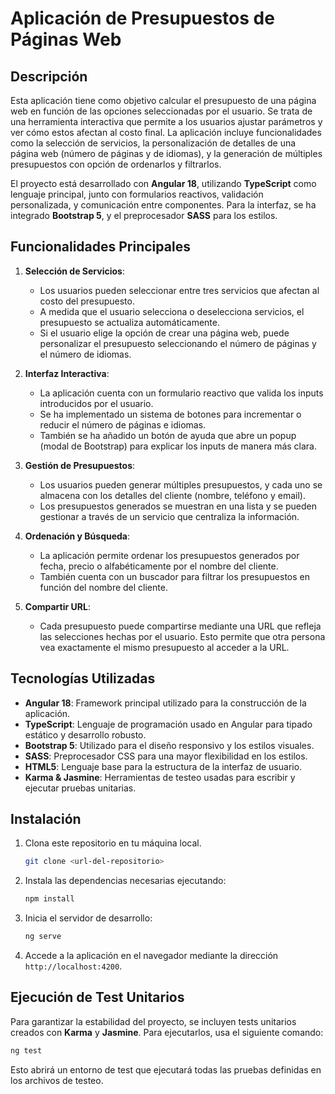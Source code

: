 # Aplicación de Presupuestos de Páginas Web

## Descripción

Esta aplicación tiene como objetivo calcular el presupuesto de una página web en función de las opciones seleccionadas por el usuario. Se trata de una herramienta interactiva que permite a los usuarios ajustar parámetros y ver cómo estos afectan al costo final. La aplicación incluye funcionalidades como la selección de servicios, la personalización de detalles de una página web (número de páginas y de idiomas), y la generación de múltiples presupuestos con opción de ordenarlos y filtrarlos.

El proyecto está desarrollado con **Angular 18**, utilizando **TypeScript** como lenguaje principal, junto con formularios reactivos, validación personalizada, y comunicación entre componentes. Para la interfaz, se ha integrado **Bootstrap 5**, y el preprocesador **SASS** para los estilos.

## Funcionalidades Principales

1. **Selección de Servicios**:
   - Los usuarios pueden seleccionar entre tres servicios que afectan al costo del presupuesto.
   - A medida que el usuario selecciona o deselecciona servicios, el presupuesto se actualiza automáticamente.
   - Si el usuario elige la opción de crear una página web, puede personalizar el presupuesto seleccionando el número de páginas y el número de idiomas.

2. **Interfaz Interactiva**:
   - La aplicación cuenta con un formulario reactivo que valida los inputs introducidos por el usuario.
   - Se ha implementado un sistema de botones para incrementar o reducir el número de páginas e idiomas.
   - También se ha añadido un botón de ayuda que abre un popup (modal de Bootstrap) para explicar los inputs de manera más clara.

3. **Gestión de Presupuestos**:
   - Los usuarios pueden generar múltiples presupuestos, y cada uno se almacena con los detalles del cliente (nombre, teléfono y email).
   - Los presupuestos generados se muestran en una lista y se pueden gestionar a través de un servicio que centraliza la información.

4. **Ordenación y Búsqueda**:
   - La aplicación permite ordenar los presupuestos generados por fecha, precio o alfabéticamente por el nombre del cliente.
   - También cuenta con un buscador para filtrar los presupuestos en función del nombre del cliente.

5. **Compartir URL**:
   - Cada presupuesto puede compartirse mediante una URL que refleja las selecciones hechas por el usuario. Esto permite que otra persona vea exactamente el mismo presupuesto al acceder a la URL.

## Tecnologías Utilizadas

- **Angular 18**: Framework principal utilizado para la construcción de la aplicación.
- **TypeScript**: Lenguaje de programación usado en Angular para tipado estático y desarrollo robusto.
- **Bootstrap 5**: Utilizado para el diseño responsivo y los estilos visuales.
- **SASS**: Preprocesador CSS para una mayor flexibilidad en los estilos.
- **HTML5**: Lenguaje base para la estructura de la interfaz de usuario.
- **Karma & Jasmine**: Herramientas de testeo usadas para escribir y ejecutar pruebas unitarias.

## Instalación

1. Clona este repositorio en tu máquina local.
   ```bash
   git clone <url-del-repositorio>
   ```
2. Instala las dependencias necesarias ejecutando:
   ```bash
   npm install
   ```
3. Inicia el servidor de desarrollo:
   ```bash
   ng serve
   ```
4. Accede a la aplicación en el navegador mediante la dirección `http://localhost:4200`.

## Ejecución de Test Unitarios

Para garantizar la estabilidad del proyecto, se incluyen tests unitarios creados con **Karma** y **Jasmine**. Para ejecutarlos, usa el siguiente comando:
```bash
ng test
```

Esto abrirá un entorno de test que ejecutará todas las pruebas definidas en los archivos de testeo.

